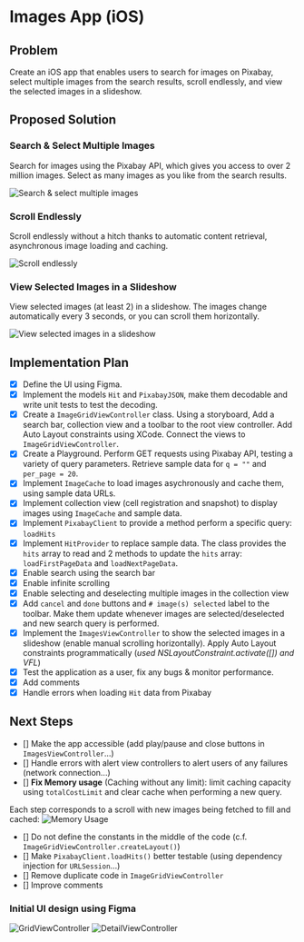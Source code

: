 # Images App (iOS)

## Problem

Create an iOS app that enables users to search for images on Pixabay, select multiple images from the search results, scroll endlessly, and view the selected images in a slideshow.

## Proposed Solution

### Search & Select Multiple Images

Search for images using the Pixabay API, which gives you access to over 2 million images. Select as many images as you like from the search results.

![Search & select multiple images](/res/multiple/multiple_q_multiple_selected.png)


### Scroll Endlessly

Scroll endlessly without a hitch thanks to automatic content retrieval, asynchronous image loading and caching.

![Scroll endlessly](/res/multiple/multiple_q_loading.png)


### View Selected Images in a Slideshow

View selected images (at least 2) in a slideshow. The images change automatically every 3 seconds, or you can scroll them horizontally.

![View selected images in a slideshow](/res/multiple/q_japan_selected_images.png)


## Implementation Plan

- [x] Define the UI using Figma.
- [x] Implement the models `Hit` and `PixabayJSON`, make them decodable and write unit tests to test the decoding.
- [x] Create a `ImageGridViewController` class. Using a storyboard, Add a search bar, collection view and a toolbar to the root view controller. Add Auto Layout constraints using XCode. Connect the views to `ImageGridViewController`.
- [x] Create a Playground. Perform GET requests using Pixabay API, testing a variety of query parameters. Retrieve sample data for `q = ""` and `per_page = 20`.
- [x] Implement `ImageCache` to load images asychronously and cache them, using sample data URLs.
- [x] Implement collection view (cell registration and snapshot) to display images using `ImageCache` and sample data.
- [x] Implement `PixabayClient` to provide a method perform a specific query: `loadHits`
- [x] Implement `HitProvider` to replace sample data. The class provides the `hits` array to read and 2 methods to update the `hits` array: `loadFirstPageData` and `loadNextPageData`.
- [x] Enable search using the search bar
- [x] Enable infinite scrolling
- [x] Enable selecting and deselecting multiple images in the collection view
- [x] Add `cancel` and `done` buttons and `# image(s) selected` label to the toolbar. Make them update whenever images are selected/deselected and new search query is performed.
- [x] Implement the `ImagesViewController` to show the selected images in a slideshow (enable manual scrolling horizontally). Apply Auto Layout constraints programmatically (_used NSLayoutConstraint.activate([]) and VFL_) 
- [x] Test the application as a user, fix any bugs & monitor performance.
- [x] Add comments
- [x] Handle errors when loading `Hit` data from Pixabay

## Next Steps

- [] Make the app accessible (add play/pause and close buttons in `ImagesViewController`...)
- [] Handle errors with alert view controllers to alert users of any failures (network connection...)
- [] **Fix Memory usage** (Caching without any limit): limit caching capacity using `totalCostLimit` and clear cache when performing a new query.

Each step corresponds to a scroll with new images being fetched to fill and cached:
![Memory Usage](/res/memory_usage.png)

- [] Do not define the constants in the middle of the code (c.f. `ImageGridViewController.createLayout()`)
- [] Make `PixabayClient.loadHits()` better testable (using dependency injection for `URLSession`...)
- [] Remove duplicate code in `ImageGridViewController`
- [] Improve comments


### Initial UI design using Figma

![GridViewController](/res/GridViewController.png)
![DetailViewController](/res/DetailViewController.png)

